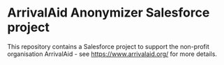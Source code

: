 # ArrivalAid Anonymizer Salesforce project
This repository contains a Salesforce project to support the non-profit organisation ArrivalAid - see https://www.arrivalaid.org/ for more details.

